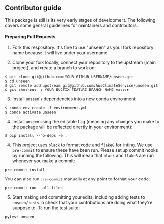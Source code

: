 ## Contributor guide

This package is still is its very early stages of development. The following covers some general guidelines for maintainers and contributors.

#### Preparing Pull Requests
1. Fork this respository. It's fine to use "unseen" as your fork repository name because it will live under your username.

2. Clone your fork locally, connect your repository to the upstream (main project), and create a branch to work on:

```
$ git clone git@github.com:YOUR_GITHUB_USERNAME/unseen.git
$ cd unseen
$ git remote add upstream git@github.com:AusClimateService/unseen.git
$ git checkout -b YOUR-BUGFIX-FEATURE-BRANCH-NAME master
```

3. Install `unseen`'s dependencies into a new conda environment:

```
$ conda env create -f environment.yml
$ conda activate unseen
```

4. Install `unseen` using the editable flag (meaning any changes you make to the package will be reflected directly in your environment):

```
$ pip install --no-deps -e .
```

4. This project uses `black` to format code and `flake8` for linting. We use `pre-commit` to ensure these have been run. Please set up commit hooks by running the following. This will mean that `black` and `flake8` are run whenever you make a commit:

  ```
  pre-commit install
  ```

  You can also run `pre-commit` manually at any point to format your code:

  ```
  pre-commit run --all-files
  ```

5. Start making and committing your edits, including adding tests to `unseen/tests` to check that your contributions are doing what they're suppose to. To run the test suite:

```
pytest unseen
```
